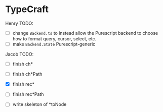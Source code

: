 # TypeCraft

Henry TODO:
- [ ] change `Backend.ts` to instead allow the Purescript backend to choose how
  to format query, cursor, select, etc.
- [ ] make `Backend.State` Purescript-generic

Jacob TODO:
- [ ] finish ch*
- [ ] finish ch*Path
- [x] finish rec*
- [ ] finish rec*Path
- [ ] write skeleton of *toNode



